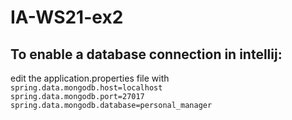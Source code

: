 # IA-WS21-ex2

## To enable a database connection in intellij:
edit the application.properties file with\
  `spring.data.mongodb.host=localhost`\
   `spring.data.mongodb.port=27017`\
   `spring.data.mongodb.database=personal_manager`
  
